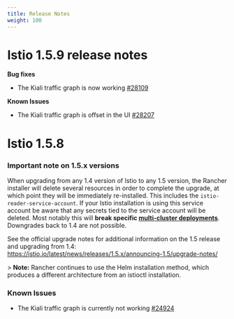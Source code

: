 ```yaml
---
title: Release Notes
weight: 100
---
```


# Istio 1.5.9 release notes

**Bug fixes**

* The Kiali traffic graph is now working [#28109](https://github.com/rancher/rancher/issues/28109)

**Known Issues**

* The Kiali traffic graph is offset in the UI [#28207](https://github.com/rancher/rancher/issues/28207)


# Istio 1.5.8

### Important note on 1.5.x versions

When upgrading from any 1.4 version of Istio to any 1.5 version, the Rancher installer will delete several resources in order to complete the upgrade, at which point they will be immediately re-installed. This includes the `istio-reader-service-account`. If your Istio installation is using this service account be aware that any secrets tied to the service account will be deleted. Most notably this will **break specific [multi-cluster deployments](https://archive.istio.io/v1.4/docs/setup/install/multicluster/)**. Downgrades back to 1.4 are not possible.

See the official upgrade notes for additional information on the 1.5 release and upgrading from 1.4: https://istio.io/latest/news/releases/1.5.x/announcing-1.5/upgrade-notes/

\> **Note:** Rancher continues to use the Helm installation method, which produces a different architecture from an istioctl installation.

### Known Issues

* The Kiali traffic graph is currently not working [#24924](https://github.com/istio/istio/issues/24924)
